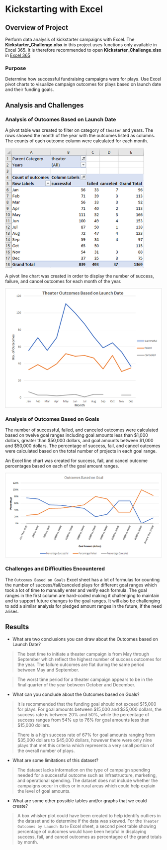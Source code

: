# Kickstarting with Excel

## Overview of Project
Perform data analysis of kickstarter campaigns with Excel. The **Kickstarter_Challenge.xlsx** in this project uses functions only available in Excel 365. It is therefore recommended to open **Kickstarter_Challenge.xlsx** in <a href="https://www.microsoft.com/en-us/microsoft-365/excel" target="_blank">Excel 365</a>

### Purpose
Determine how successful fundraising campaigns were for plays.  Use Excel pivot charts to visualize campaign outcomes for plays based on launch date and their funding goals.


## Analysis and Challenges

### Analysis of Outcomes Based on Launch Date
A pivot table was created to filter on category of `theater` and years.  The rows showed the month of the year with the outcomes listed as columns. The counts of each outcome column were calculated for each month.

![Pivot table for Theater outcomes by Launch Date](resources/Theater_Outcomes_pivot_table.png)

A pivot line chart was created in order to display the number of success, failure, and cancel outcomes for each month of the year.

![Theater Outcomes Based on Launch Date](resources/Theater_Outcomes_vs_Launch.png)

### Analysis of Outcomes Based on Goals
The number of successful, failed, and canceled outcomes were calculated based on twelve goal ranges including goal amounts less than $1,000 dollars, greater than $50,000 dollars, and goal amounts between $1,000 and $50,000 dollars. The percentage of success, fail, and cancel outcomes were calculated based on the total number of projects in each goal range.

An Excel line chart was created for success, fail, and cancel outcome percentages based on each of the goal amount ranges.

![Outcomes Based on Goal](resources/Outcomes_vs_Goals.png)

### Challenges and Difficulties Encountered
The `Outcomes Based on Goals` Excel sheet has a lot of formulas for counting the number of success/fail/canceled plays for different goal ranges which took a lot of time to manually enter and verify each formula.  The goal ranges in the first column are hard-coded making it challenging to maintain and to support future changes to the goal ranges. It will also be challenging to add a similar analysis for pledged amount ranges in the future, if the need arises.

## Results

- What are two conclusions you can draw about the Outcomes based on Launch Date?
>The best time to initiate a theater campaign is from May through September which reflect the highest number of success outcomes for the year. The failure outcomes are flat during the same period between May and September.

>The worst time period for a theater campaign appears to be in the final quarter of the year between October and December.

- What can you conclude about the Outcomes based on Goals?
>It is recommended that the funding goal should not exceed $15,000 for plays. For goal amounts
between $15,000 and $35,000 dollars, the success rate is between 20% and 50%, while the percentage of success ranges from 54% up to 76% for goal amounts less than $15,000 dollars.

>There is a high success rate of 67% for goal amounts ranging from $35,000 dollars to $45,000 dollars, however there were only nine plays that met this criteria which represents a very small portion of the overall number of plays.

- What are some limitations of this dataset?
>The dataset lacks information on the type of campaign spending needed for a successful outcome such as infrastructure, marketing, and operational spending. The dataset does not include whether the campaigns occur in cities or in rural areas which could help explain the level of goal amounts.

- What are some other possible tables and/or graphs that we could create?
>A box whisker plot could have been created to help identify outliers in the dataset and to determine if the data was skewed. For the `Theater Outcomes by Launch Date` Excel sheet, a second pivot table showing percentage of outcomes would have been helpful in displaying success, fail, and cancel outcomes as percentagee of the grand totals by month.